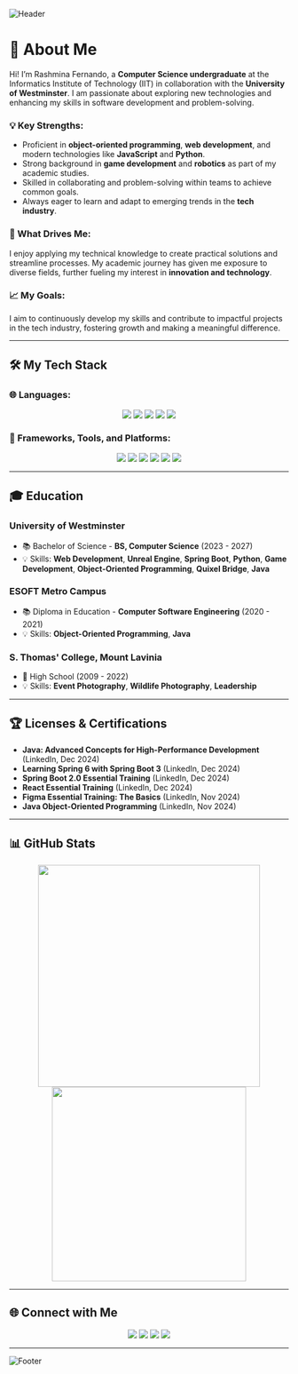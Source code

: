 ![Header](https://capsule-render.vercel.app/api?type=waving&color=gradient&height=200&section=header&text=Hi!%20I'm%20Rashmina%20Fernando%20👋&fontSize=40&fontAlignY=35)

# 🌟 About Me
Hi! I’m Rashmina Fernando, a **Computer Science undergraduate** at the Informatics Institute of Technology (IIT) in collaboration with the **University of Westminster**. I am passionate about exploring new technologies and enhancing my skills in software development and problem-solving.

### 💡 Key Strengths:
- Proficient in **object-oriented programming**, **web development**, and modern technologies like **JavaScript** and **Python**.
- Strong background in **game development** and **robotics** as part of my academic studies.
- Skilled in collaborating and problem-solving within teams to achieve common goals.
- Always eager to learn and adapt to emerging trends in the **tech industry**.

### 🌟 What Drives Me:
I enjoy applying my technical knowledge to create practical solutions and streamline processes. My academic journey has given me exposure to diverse fields, further fueling my interest in **innovation and technology**.

### 📈 My Goals:
I aim to continuously develop my skills and contribute to impactful projects in the tech industry, fostering growth and making a meaningful difference.

---

## 🛠️ My Tech Stack

### 🌐 Languages:
<p align="center">
  <img src="https://img.shields.io/badge/Java-ED8B00?style=for-the-badge&logo=java&logoColor=white">
  <img src="https://img.shields.io/badge/Python-3776AB?style=for-the-badge&logo=python&logoColor=white">
  <img src="https://img.shields.io/badge/JavaScript-F7DF1E?style=for-the-badge&logo=javascript&logoColor=black">
  <img src="https://img.shields.io/badge/HTML5-E34F26?style=for-the-badge&logo=html5&logoColor=white">
  <img src="https://img.shields.io/badge/CSS3-1572B6?style=for-the-badge&logo=css3&logoColor=white">
</p>

### 🚀 Frameworks, Tools, and Platforms:
<p align="center">
  <img src="https://img.shields.io/badge/Spring%20Boot-6DB33F?style=for-the-badge&logo=spring&logoColor=white">
  <img src="https://img.shields.io/badge/React-61DAFB?style=for-the-badge&logo=react&logoColor=black">
  <img src="https://img.shields.io/badge/MySQL-4479A1?style=for-the-badge&logo=mysql&logoColor=white">
  <img src="https://img.shields.io/badge/PostgreSQL-316192?style=for-the-badge&logo=postgresql&logoColor=white">
  <img src="https://img.shields.io/badge/Figma-F24E1E?style=for-the-badge&logo=figma&logoColor=white">
  <img src="https://img.shields.io/badge/Unreal%20Engine-0E1128?style=for-the-badge&logo=unrealengine&logoColor=white">
</p>

---

## 🎓 Education
### **University of Westminster**
- 📚 Bachelor of Science - **BS, Computer Science** (2023 - 2027)
- 💡 Skills: **Web Development**, **Unreal Engine**, **Spring Boot**, **Python**, **Game Development**, **Object-Oriented Programming**, **Quixel Bridge**, **Java**

### **ESOFT Metro Campus**
- 📚 Diploma in Education - **Computer Software Engineering** (2020 - 2021)
- 💡 Skills: **Object-Oriented Programming**, **Java**

### **S. Thomas' College, Mount Lavinia**
- 🏫 High School (2009 - 2022)
- 💡 Skills: **Event Photography**, **Wildlife Photography**, **Leadership**

---

## 🏆 Licenses & Certifications
- **Java: Advanced Concepts for High-Performance Development** (LinkedIn, Dec 2024)
- **Learning Spring 6 with Spring Boot 3** (LinkedIn, Dec 2024)
- **Spring Boot 2.0 Essential Training** (LinkedIn, Dec 2024)
- **React Essential Training** (LinkedIn, Dec 2024)
- **Figma Essential Training: The Basics** (LinkedIn, Nov 2024)
- **Java Object-Oriented Programming** (LinkedIn, Nov 2024)

---

## 📊 GitHub Stats
<p align="center">
  <img src="https://github-readme-stats.vercel.app/api?username=RashminaFdo&show_icons=true&theme=radical" width="400">
  <img src="https://github-readme-stats.vercel.app/api/top-langs/?username=RashminaFdo&layout=compact&theme=radical" width="350">
</p>

---

## 🌐 Connect with Me
<p align="center">
  <a href="https://www.linkedin.com/in/rashminafernando/"><img src="https://img.shields.io/badge/LinkedIn-0077B5?style=for-the-badge&logo=linkedin&logoColor=white"></a>
  <a href="https://www.instagram.com/rashmina.fernando/"><img src="https://img.shields.io/badge/Instagram-E4405F?style=for-the-badge&logo=instagram&logoColor=white"></a>
  <a href="https://github.com/RashminaFdo"><img src="https://img.shields.io/badge/GitHub-100000?style=for-the-badge&logo=github&logoColor=white"></a>
  <a href="https://www.snapchat.com/add/rashminasaamuel"><img src="https://img.shields.io/badge/Snapchat-FFFC00?style=for-the-badge&logo=snapchat&logoColor=white"></a>
</p>

---

![Footer](https://capsule-render.vercel.app/api?type=waving&color=gradient&height=150&section=footer)
